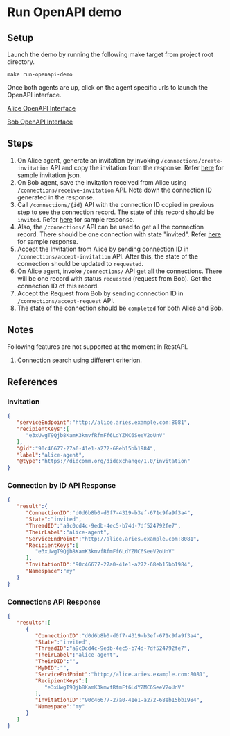 # Run OpenAPI demo

## Setup
Launch the demo by running the following make target from project root directory.

`make run-openapi-demo`

Once both agents are up, click on the agent specific urls to launch the OpenAPI interface.

[Alice OpenAPI Interface](http://localhost:8089/openapi/)

[Bob OpenAPI Interface](http://localhost:9089/openapi/)

## Steps  
1. On Alice agent, generate an invitation by invoking `/connections/create-invitation` API and copy the invitation from the response. Refer [here](#Invitation) for sample invitation json. 
2. On Bob agent, save the invitation received from Alice using `/connections/receive-invitation` API. Note down the connection ID generated in the response.
3. Call `/connections/{id}` API with the connection ID copied in previous step to see the connection record. The state of this record should be `invited`. Refer [here](#Connection-by-ID-API-Response) for sample response. 
4. Also, the `/connections/` API can be used to get all the connection record. There should be one connection with state "invited". Refer [here](#Connections-API-Response) for sample response.
5. Accept the Invitation from Alice by sending connection ID in `/connections/accept-invitation` API. After this, the state of the connection should be updated to `requested`.
6. On Alice agent, invoke `/connections/` API get all the connections. There will be one record with status `requested` (request from Bob). Get the connection ID of this record.
7. Accept the Request from Bob by sending connection ID in `/connections/accept-request` API. 
8. The state of the connection should be `completed` for both Alice and Bob.

## Notes 
Following features are not supported at the moment in RestAPI.
1. Connection search using different criterion.

## References 
### Invitation
```json
{ 
   "serviceEndpoint":"http://alice.aries.example.com:8081",
   "recipientKeys":[ 
      "e3xUwgT9Qjb8KamK3kmvfRfmFf6LdYZMC6SeeV2oUnV"
   ],
   "@id":"90c46677-27a0-41e1-a272-68eb15bb1984",
   "label":"alice-agent",
   "@type":"https://didcomm.org/didexchange/1.0/invitation"
}
```

### Connection by ID API Response
```json
{ 
   "result":{ 
      "ConnectionID":"d0d6b8b0-d0f7-4319-b3ef-671c9fa9f3a4",
      "State":"invited",
      "ThreadID":"a9c0cd4c-9edb-4ec5-b74d-7df524792fe7",
      "TheirLabel":"alice-agent",
      "ServiceEndPoint":"http://alice.aries.example.com:8081",
      "RecipientKeys":[ 
         "e3xUwgT9Qjb8KamK3kmvfRfmFf6LdYZMC6SeeV2oUnV"
      ],
      "InvitationID":"90c46677-27a0-41e1-a272-68eb15bb1984",
      "Namespace":"my"
   }
}
```

### Connections API Response
```json
{
   "results":[ 
      { 
         "ConnectionID":"d0d6b8b0-d0f7-4319-b3ef-671c9fa9f3a4",
         "State":"invited",
         "ThreadID":"a9c0cd4c-9edb-4ec5-b74d-7df524792fe7",
         "TheirLabel":"alice-agent",
         "TheirDID":"",
         "MyDID":"",
         "ServiceEndPoint":"http://alice.aries.example.com:8081",
         "RecipientKeys":[ 
            "e3xUwgT9Qjb8KamK3kmvfRfmFf6LdYZMC6SeeV2oUnV"
         ],
         "InvitationID":"90c46677-27a0-41e1-a272-68eb15bb1984",
         "Namespace":"my"
      }
   ]
}
```
